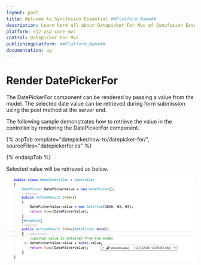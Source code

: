 ```yaml
---
layout: post
title: Welcome to Syncfusion Essential ##Platform_Name##
description: Learn here all about Datepicker For Mvc of Syncfusion Essential ##Platform_Name## widgets based on HTML5 and jQuery.
platform: ej2-asp-core-mvc
control: Datepicker For Mvc
publishingplatform: ##Platform_Name##
documentation: ug
---
```



# Render DatePickerFor

The DatePickerFor component can be rendered by passing a value from the model. The selected date value can be retrieved during form submission using the post method at the server end.

The following sample demonstrates how to retrieve the value in the controller by rendering the DatePickerFor component.

{% aspTab template="datepicker/how-to/datepicker-for/", sourceFiles="datepickerfor.cs" %}

{% endaspTab %}

Selected value will be retrieved as below.

![DatePickerFor Component in ASP.NET MVC](../images/asp-net-mvc-datepickerfor-value-post.png)
